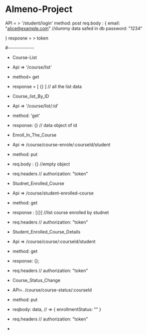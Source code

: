 # Almeno-Project

API = > '/student/login'
method: post 
req.body : {
   email: "alice@example.com" //dummy data safed in db
   password: "1234"

  }
resposne = > token 

#-------------
* Course-List
* Api => '/course/list'
* method= get
* response = [ {} ]  // all the list data

* Course_list_By_ID
* Api => '/course/list/:id'
* method: 'get'
* response: {} // data object of id

* Enroll_In_The_Course
* Api => /course/course-enrole/:courseId/student
* method: put
* req.body : {} //empty object
* req.headers // authorization: "token"

* Studnet_Enrolled_Course
* Api => /course/student-enrolled-course
* method: get
* response : [{}] //list course enrolled by studnet
*  req.headers // authorization: "token"

* Student_Enrolled_Course_Details
* Api => /course/course/:courseId/student
* method: get
* response: {};
*  req.headers // authorization: "token"

* Course_Status_Change
* APi=. /course/course-status/:courseId
* method: put
* reqbody: data, // =>       { enrollmentStatus: "" }
* req.headers // authorization: "token"
* 
  


  
